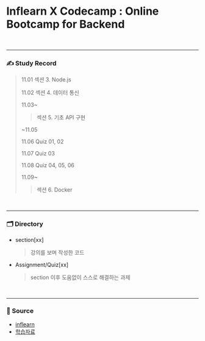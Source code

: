 # Inflearn X Codecamp : Online Bootcamp for Backend

<br/><hr/>

### ✍️ Study Record

> 11.01 섹션 3. Node.js
> 
> 11.02 섹션 4. 데이터 통신
> 
> 11.03~
>  > 섹션 5. 기초 API 구현
> 
> ~11.05
>
> 11.06 Quiz 01, 02
>
> 11.07 Quiz 03
>
> 11.08 Quiz 04, 05, 06
>
> 11.09~
>  > 섹션 6. Docker
>  > 

<br/><hr/>

### 🗂️ Directory

+ section[xx]
  > 강의를 보며 작성한 코드
  
+ Assignment/Quiz[xx]
  > section 이후 도움없이 스스로 해결하는 과제

    
<br><hr/>

### 📜 Source  
+ [inflearn](https://www.inflearn.com/course/%EB%B6%80%ED%8A%B8%EC%BA%A0%ED%94%84-%EB%B0%B1%EC%97%94%EB%93%9C-%EA%B3%A0%EB%86%8D%EC%B6%95-%EC%BD%94%EC%8A%A4/dashboard)
+ [학습자료](https://dingco.notion.site/Backend-ver-2-991cb0cd99c14f4694329e5d50c6955e)
